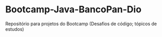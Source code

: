 # Bootcamp-Java-BancoPan-Dio
Repositório para projetos do Bootcamp (Desafios de código; tópicos de estudos) 
